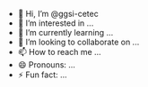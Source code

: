 - 👋 Hi, I’m @ggsi-cetec
- 👀 I’m interested in ...
- 🌱 I’m currently learning ...
- 💞️ I’m looking to collaborate on ...
- 📫 How to reach me ...
- 😄 Pronouns: ...
- ⚡ Fun fact: ...

<!---
ggsi-cetec/ggsi-cetec is a ✨ special ✨ repository because its `README.md` (this file) appears on your GitHub profile.
You can click the Preview link to take a look at your changes.
--->
